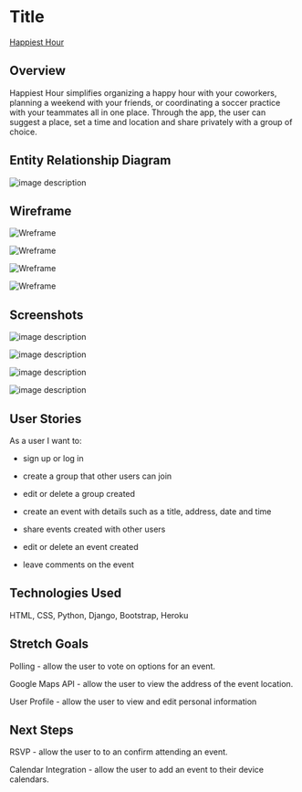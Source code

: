 # Title

[Happiest Hour](https://happiest-hour.herokuapp.com)

## Overview

Happiest Hour simplifies organizing a happy hour with your coworkers, planning a weekend with your friends, or coordinating a soccer practice with your teammates all in one place. Through the app, the user can suggest a place, set a time and location and share privately with a group of choice.

## Entity Relationship Diagram
![image description](../master/images/erd.jpg)

## Wireframe

![Wreframe](../master/images/Home.jpg)

![Wreframe](../master/images/AllEvents.jpg)

![Wreframe](../master/public/images/CreateEvent.jpg)

![Wreframe](../master/public/images/Detail.jpg)

## Screenshots

![image description](../master/images/homescreen.jpg)

![image description](../master/images/allgroups.jpg)

![image description](../master/images/groups.jpg)

![image description](../master/images/details.jpg)


## User Stories

As a user I want to:
	
- sign up or log in 

- create a group that other users can join

- edit or delete a group created

- create an event with details such as a title, address, date and time

- share events created with other users

- edit or delete an event created

- leave comments on the event



## Technologies Used
HTML, CSS, Python, Django, Bootstrap, Heroku

## Stretch Goals

Polling - allow the user to vote on options for an event.

Google Maps API - allow the user to view the address of the event location.

User Profile - allow the user to view and edit personal information

## Next Steps

RSVP - allow the user to to an confirm attending an event.

Calendar Integration - allow the user to add an event to their device calendars.

